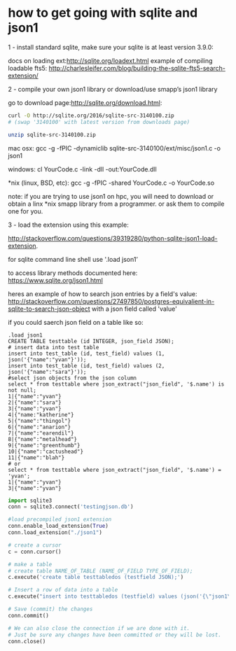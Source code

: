 how to get going with sqlite and json1
=========================================

1 - install standard sqlite, make sure your sqlite is at least version 3.9.0:

docs on loading ext:http://sqlite.org/loadext.html
example of compiling loadable fts5: http://charlesleifer.com/blog/building-the-sqlite-fts5-search-extension/

2 - compile your own json1 library or download/use smapp’s json1 library

go to download page:http://sqlite.org/download.html:

```sh
curl -O http://sqlite.org/2016/sqlite-src-3140100.zip 
# (swap '3140100' with latest version from downloads page)

unzip sqlite-src-3140100.zip
```

mac osx: gcc -g -fPIC -dynamiclib sqlite-src-3140100/ext/misc/json1.c -o json1

windows: cl YourCode.c -link -dll -out:YourCode.dll

*nix (linux, BSD, etc): gcc -g -fPIC -shared YourCode.c -o YourCode.so

note: if you are trying to use json1 on hpc, you will need to download or obtain a linx *nix smapp library from a programmer. or ask them to compile one for you.

3 - load the extension using this example:

http://stackoverflow.com/questions/39319280/python-sqlite-json1-load-extension. 

for sqlite command line shell use '.load json1’

to access library methods documented here: https://www.sqlite.org/json1.html

heres an example of how to search json entries by a field's value: http://stackoverflow.com/questions/27497850/postgres-equivalient-in-sqlite-to-search-json-object with a json field called 'value'

if you could saerch json field on a table like so:

```
.load json1
CREATE TABLE testtable (id INTEGER, json_field JSON);
# insert data into test table
insert into test_table (id, test_field) values (1, json('{"name":"yvan"}'));
insert into test_table (id, test_field) values (2, json('{"name":"sara"}'));
#select json objects from the json column
select * from testtable where json_extract("json_field", '$.name') is not null;
1|{"name":"yvan"}
2|{"name":"sara"}
3|{"name":"yvan"}
4|{"name:"katherine"}
5|{"name":"thingol"}
6|{"name":"anarion"}
7|{"name":"earendil"}
8|{"name":"metalhead"}
9|{"name":"greenthumb"}
10|{"name":"cactushead"}
11|{"name":"blah"}
# or
select * from testtable where json_extract("json_field", '$.name') = 'yvan';
1|{"name":"yvan"}
3|{"name":"yvan"}
```

```python
import sqlite3
conn = sqlite3.connect('testingjson.db')

#load precompiled json1 extension
conn.enable_load_extension(True)
conn.load_extension("./json1")

# create a cursor
c = conn.cursor()

# make a table
# create table NAME_OF_TABLE (NAME_OF_FIELD TYPE_OF_FIELD);
c.execute('create table testtabledos (testfield JSON);')

# Insert a row of data into a table
c.execute("insert into testtabledos (testfield) values (json('{\"json1\": \"works\"}'));")

# Save (commit) the changes
conn.commit()

# We can also close the connection if we are done with it.
# Just be sure any changes have been committed or they will be lost.
conn.close()
```